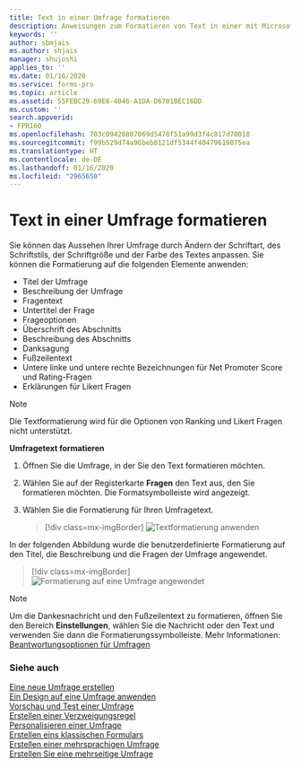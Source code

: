```yaml
---
title: Text in einer Umfrage formatieren
description: Anweisungen zum Formatieren von Text in einer mit Microsoft Forms Pro erstellten Umfrage
keywords: ''
author: sbmjais
ms.author: shjais
manager: shujoshi
applies_to: ''
ms.date: 01/16/2020
ms.service: forms-pro
ms.topic: article
ms.assetid: 55FEBC29-69E8-4046-A1DA-D6701BEC16DD
ms.custom: ''
search.appverid:
- FPR160
ms.openlocfilehash: 703c09428807069d5478f51a99d3f4c817d70018
ms.sourcegitcommit: f99b529d74a96beb8121df5344f40479619875ea
ms.translationtype: HT
ms.contentlocale: de-DE
ms.lasthandoff: 01/16/2020
ms.locfileid: "2965650"
---
```

# <a name="format-text-in-a-survey"></a>Text in einer Umfrage formatieren

Sie können das Aussehen Ihrer Umfrage durch Ändern der Schriftart, des Schriftstils, der Schriftgröße und der Farbe des Textes anpassen. Sie können die Formatierung auf die folgenden Elemente anwenden:

- Titel der Umfrage
- Beschreibung der Umfrage
- Fragentext
- Untertitel der Frage
- Frageoptionen
- Überschrift des Abschnitts
- Beschreibung des Abschnitts
- Danksagung
- Fußzeilentext
- Untere linke und untere rechte Bezeichnungen für Net Promoter Score und Rating-Fragen
- Erklärungen für Likert Fragen

> [!NOTE]
> Die Textformatierung wird für die Optionen von Ranking und Likert Fragen nicht unterstützt.

**Umfragetext formatieren**

1.  Öffnen Sie die Umfrage, in der Sie den Text formatieren möchten.

2.  Wählen Sie auf der Registerkarte **Fragen** den Text aus, den Sie formatieren möchten. Die Formatsymbolleiste wird angezeigt.

3. Wählen Sie die Formatierung für Ihren Umfragetext.

    > [!div class=mx-imgBorder]
    > ![Textformatierung anwenden](media/text-format.png "Textformatierung anwenden")

In der folgenden Abbildung wurde die benutzerdefinierte Formatierung auf den Titel, die Beschreibung und die Fragen der Umfrage angewendet.

> [!div class=mx-imgBorder]
> ![Formatierung auf eine Umfrage angewendet](media/survey-text-format.png "Formatierung einer Umfrage")

> [!NOTE]
> Um die Dankesnachricht und den Fußzeilentext zu formatieren, öffnen Sie den Bereich **Einstellungen**, wählen Sie die Nachricht oder den Text und verwenden Sie dann die Formatierungssymbolleiste. Mehr Informationen: [Beantwortungsoptionen für Umfragen](invite-settings.md#survey-response-options)

### <a name="see-also"></a>Siehe auch

[Eine neue Umfrage erstellen](create-new-survey.md)<br>
[Ein Design auf eine Umfrage anwenden](apply-theme.md)<br>
[Vorschau und Test einer Umfrage](preview-test-survey.md)<br>
[Erstellen einer Verzweigungsregel](create-branching-rule.md)<br>
[Personalisieren einer Umfrage](personalize-survey.md)<br>
[Erstellen eins klassischen Formulars](create-classic-form.md)<br>
[Erstellen einer mehrsprachigen Umfrage](create-multilingual-survey.md)<br>
[Erstellen Sie eine mehrseitige Umfrage](create-multipage-survey.md)
